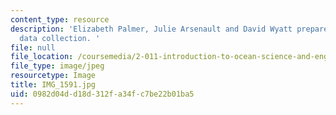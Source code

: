 ```yaml
---
content_type: resource
description: 'Elizabeth Palmer, Julie Arsenault and David Wyatt prepare the dock for
  data collection. '
file: null
file_location: /coursemedia/2-011-introduction-to-ocean-science-and-engineering-spring-2006/0982d04dd18d312fa34fc7be22b01ba5_IMG_1591.jpg
file_type: image/jpeg
resourcetype: Image
title: IMG_1591.jpg
uid: 0982d04d-d18d-312f-a34f-c7be22b01ba5
---
```

